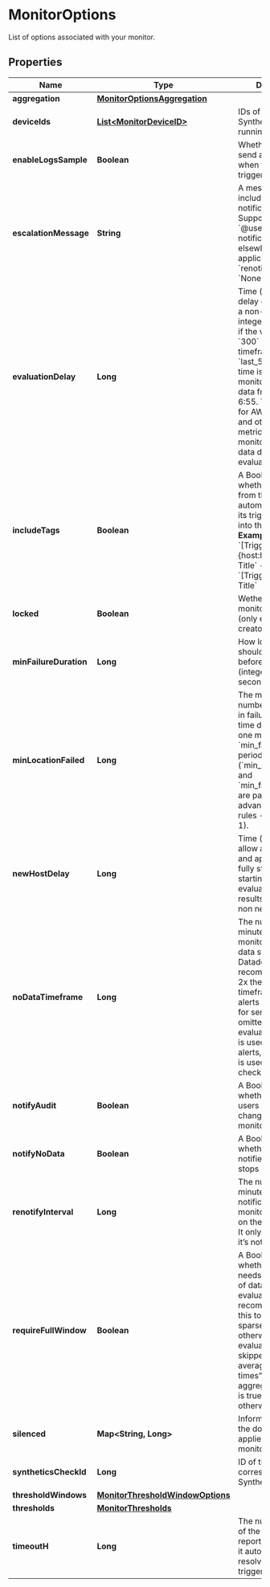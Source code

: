 

# MonitorOptions

List of options associated with your monitor.
## Properties

Name | Type | Description | Notes
------------ | ------------- | ------------- | -------------
**aggregation** | [**MonitorOptionsAggregation**](MonitorOptionsAggregation.md) |  |  [optional]
**deviceIds** | [**List&lt;MonitorDeviceID&gt;**](MonitorDeviceID.md) | IDs of the device the Synthetics monitor is running on. |  [optional]
**enableLogsSample** | **Boolean** | Whether or not to send a log sample when the log monitor triggers. |  [optional]
**escalationMessage** | **String** | A message to include with a re-notification. Supports the &#x60;@username&#x60; notification we allow elsewhere. Not applicable if &#x60;renotify_interval&#x60; is &#x60;None&#x60;. |  [optional]
**evaluationDelay** | **Long** | Time (in seconds) to delay evaluation, as a non-negative integer. For example, if the value is set to &#x60;300&#x60; (5min), the timeframe is set to &#x60;last_5m&#x60; and the time is 7:00, the monitor evaluates data from 6:50 to 6:55. This is useful for AWS CloudWatch and other backfilled metrics to ensure the monitor always has data during evaluation. |  [optional]
**includeTags** | **Boolean** | A Boolean indicating whether notifications from this monitor automatically inserts its triggering tags into the title.  **Examples** - If &#x60;True&#x60;, &#x60;[Triggered on {host:h1}] Monitor Title&#x60; - If &#x60;False&#x60;, &#x60;[Triggered] Monitor Title&#x60; |  [optional]
**locked** | **Boolean** | Wether or not the monitor is locked (only editable by creator and admins). |  [optional]
**minFailureDuration** | **Long** | How long the test should be in failure before alerting (integer, number of seconds, max 7200). |  [optional]
**minLocationFailed** | **Long** | The minimum number of locations in failure at the same time during at least one moment in the &#x60;min_failure_duration&#x60; period (&#x60;min_location_failed&#x60; and &#x60;min_failure_duration&#x60; are part of the advanced alerting rules - integer, &gt;&#x3D; 1). |  [optional]
**newHostDelay** | **Long** | Time (in seconds) to allow a host to boot and applications to fully start before starting the evaluation of monitor results. Should be a non negative integer. |  [optional]
**noDataTimeframe** | **Long** | The number of minutes before a monitor notifies after data stops reporting. Datadog recommends at least 2x the monitor timeframe for metric alerts or 2 minutes for service checks. If omitted, 2x the evaluation timeframe is used for metric alerts, and 24 hours is used for service checks. |  [optional]
**notifyAudit** | **Boolean** | A Boolean indicating whether tagged users is notified on changes to this monitor. |  [optional]
**notifyNoData** | **Boolean** | A Boolean indicating whether this monitor notifies when data stops reporting. |  [optional]
**renotifyInterval** | **Long** | The number of minutes after the last notification before a monitor re-notifies on the current status. It only re-notifies if it’s not resolved. |  [optional]
**requireFullWindow** | **Boolean** | A Boolean indicating whether this monitor needs a full window of data before it’s evaluated. We highly recommend you set this to &#x60;false&#x60; for sparse metrics, otherwise some evaluations are skipped. For “on average” “at all times” and “in total” aggregation, default is true. &#x60;False&#x60; otherwise. |  [optional]
**silenced** | **Map&lt;String, Long&gt;** | Information about the downtime applied to the monitor. |  [optional]
**syntheticsCheckId** | **Long** | ID of the corresponding Synthetic check. |  [optional]
**thresholdWindows** | [**MonitorThresholdWindowOptions**](MonitorThresholdWindowOptions.md) |  |  [optional]
**thresholds** | [**MonitorThresholds**](MonitorThresholds.md) |  |  [optional]
**timeoutH** | **Long** | The number of hours of the monitor not reporting data before it automatically resolves from a triggered state. |  [optional]



